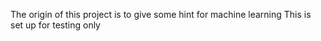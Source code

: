 The origin of this project is to give some hint for machine learning
This is set up for testing only
